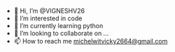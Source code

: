 - 👋 Hi, I’m @VIGNESHV26
- 👀 I’m interested in code 
- 🌱 I’m currently learning python 
- 💞️ I’m looking to collaborate on ...
- 📫 How to reach me michelwitvicky2664@gmail.com

<!---
VIGNESHV26/VIGNESHV26 is a ✨ special ✨ repository because its `README.md` (this file) appears on your GitHub profile.
You can click the Preview link to take a look at your changes.
--->
